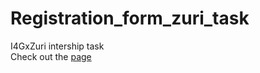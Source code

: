 # Registration_form_zuri_task
I4GxZuri intership task  
Check out the [page](https://0-th.github.io/Registration_form_zuri_task/)

